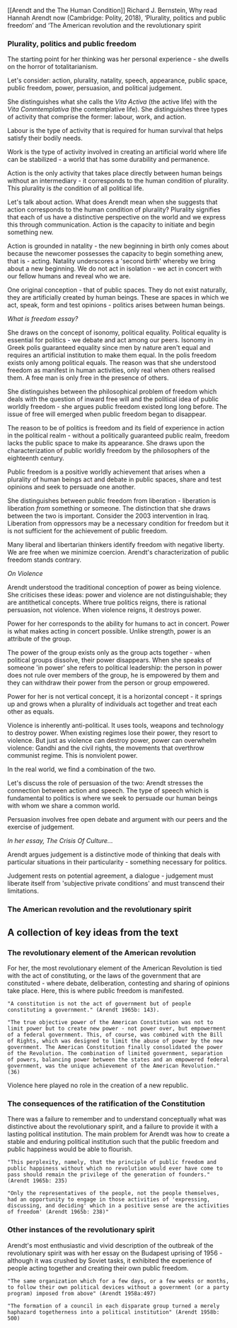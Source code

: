 [[Arendt and the The Human Condition]]
Richard J. Bernstein, Why read Hannah Arendt now (Cambridge: Polity, 2018), ‘Plurality, politics and public freedom’ and ‘The American revolution and the revolutionary spirit

### Plurality, politics and public freedom

The starting point for her thinking was her personal experience - she dwells on the horror of totalitarianism.

Let's consider: action, plurality, natality, speech, appearance, public space, public freedom, power, persuasion, and political judgement.

She distinguishes what she calls the *Vita Activa* (the active life) with the *Vita Conmtemplativa* (the contemplative life). She distinguishes three types of activity that comprise the former: labour, work, and action.

Labour is the type of activity that is required for human survival that helps satisfy their bodily needs.

Work is the type of activity involved in creating an artificial world where life can be stabilized - a world that has some durability and permanence.

Action is the only activity that takes place directly between human beings without an intermediary - it corresponds to the human condition of plurality. This plurality is *the* condition of all political life.

Let's talk about action. What does Arendt mean when she suggests that action corresponds to the human condition of plurality? Plurality signifies that each of us have a distinctive perspective on the world and we express this through communication. Action is the capacity to initiate and begin something new.

Action is grounded in natality - the new beginning in birth only comes about because the newcomer possesses the capacity to begin something anew, that is - acting. Natality underscores a 'second birth' whereby we bring about a new beginning. We do not act in isolation - we act in concert with our fellow humans and reveal who we are.

One original conception - that of public spaces. They do not exist naturally, they are artificially created by human beings. These are spaces in which we act, speak, form and test opinions - politics arises between human beings.

*What is freedom essay?*

She draws on the concept of isonomy, political equality. Political equality is essential for politics - we debate and act among our peers. Isonomy in Greek polis guaranteed equality since men by nature aren't equal and requires an artificial institution to make them equal. In the polis freedom exists only among political equals. The reason was that she understood freedom as manifest in human activities, only real when others realised them. A free man is only free in the presence of others.

She distinguishes between the philosophical problem of freedom which deals with the question of inward free will and the political idea of public worldly freedom - she argues public freedom existed long long before. The issue of free will emerged when public freedom began to disappear.

The reason to be of politics is freedom and its field of experience in action in the political realm - without a politically guaranteed public realm, freedom lacks the public space to make its appearance. She draws upon the characterization of public worldly freedom by the philosophers of the eighteenth century.

Public freedom is a positive worldly achievement that arises when a plurality of human beings act and debate in public spaces, share and test opinions and seek to persuade one another.

She distinguishes between public freedom from liberation - liberation is liberation *from* something or someone. The distinction that she draws between the two is important. Consider the 2003 intervention in Iraq. Liberation from oppressors may be a necessary condition for freedom but it is not sufficient for the achievement of public freedom.

Many liberal and libertarian thinkers identify freedom with negative liberty. We are free when we minimize coercion. Arendt's characterization of public freedom stands contrary.

*On Violence*

Arendt understood the traditional conception of power as being violence. She criticises these ideas: power and violence are not distinguishable; they are antithetical concepts. Where true politics reigns, there is rational persuasion, not violence. When violence reigns, it destroys power.

Power for her corresponds to the ability for humans to act in concert. Power is what makes acting in concert possible. Unlike strength, power is an attribute of the group.

The power of the group exists only as the group acts together - when political groups dissolve, their power disappears. When she speaks of someone 'in power' she refers to political leadership: the person in power does not rule over members of the group, he is empowered by them and they can withdraw their power from the person or group empowered.

Power for her is not vertical concept, it is a horizontal concept - it springs up and grows when a plurality of individuals act together and treat each other as equals.

Violence is inherently anti-political. It uses tools, weapons and technology to destroy power. When existing regimes lose their power, they resort to violence. But just as violence can destroy power, power can overwhelm violence: Gandhi and the civil rights, the movements that overthrow communist regime. This is nonviolent power.

In the real world, we find a combination of the two.

Let's discuss the role of persuasion of the two: Arendt stresses the connection between action and speech. The type of speech which is fundamental to politics is where we seek to persuade our human beings with whom we share a common world.

Persuasion involves free open debate and argument with our peers and the exercise of judgement.

*In her essay, The Crisis Of Culture...*

Arendt argues judgement is a distinctive mode of thinking that deals with particular situations in their particularity - something necessary for politics.

Judgement rests on potential agreement, a dialogue - judgement must liberate itself from 'subjective private conditions' and must transcend their limitations.

### The American revolution and the revolutionary spirit

## A collection of key ideas from the text

### The revolutionary element of the American revolution

For her, the most revolutionary element of the American Revolution is tied with the act of constituting, or the laws of the government that are constituted - where debate, deliberation, contesting and sharing of opinions take place. Here, this is where public freedom is manifested.

```ad-quote
"A constitution is not the act of government but of people constituting a government." (Arendt 1965b: 143).
```

```ad-quote
"The true objective power of the American Constitution was not to limit power but to create new power - not power over, but empowerment of a federal government. This, of course, was combined with the Bill of Rights, which was designed to limit the abuse of power by the new government. The American Constitution finally consolidated the power of the Revolution. The combination of limited government, separation of powers, balancing power between the states and an empowered federal government, was the unique achievement of the American Revolution." (36)
```

Violence here played no role in the creation of a new republic.

### The consequences of the ratification of the Constitution

There was a failure to remember and to understand conceptually what was distinctive about the revolutionary spirit, and a failure to provide it with a lasting political institution. The main problem for Arendt was how to create a stable and enduring political institution such that the public freedom and public happiness would be able to flourish. 

```ad-quote
"This perplexity, namely, that the principle of public freedom and public happiness without which no revolution would ever have come to pass should remain the privilege of the generation of founders." (Arendt 1965b: 235)
```

```ad-quote
"Only the representatives of the people, not the people themselves, had an opportunity to engage in those activities of 'expressing, discussing, and deciding' which in a positive sense are the activities of freedom' (Arendt 1965b: 238)"
```

### Other instances of the revolutionary spirit

Arendt's most enthusiastic and vivid description of the outbreak of the revolutionary spirit was with her essay on the Budapest uprising of 1956 - although it was crushed by Soviet tasks, it exhibited the experience of people acting together and creating their own public freedom.

```ad-quote
"The same organization which for a few days, or a few weeks or months, to follow their own political devices without a government (or a party program) imposed from above" (Arendt 1958a:497)

"The formation of a council in each disparate group turned a merely haphazard togetherness into a political institution" (Arendt 1958b: 500)
```
